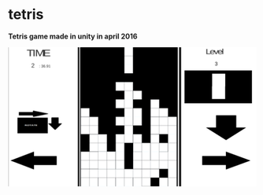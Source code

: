 # tetris
**Tetris game made in unity in april 2016**

![alt text](https://github.com/Getriax/tetris/blob/master/redme/game.png)

